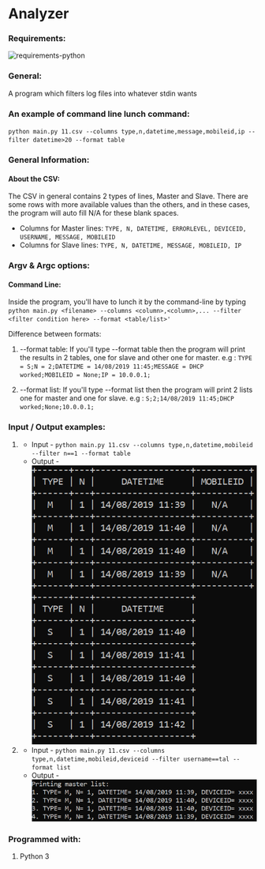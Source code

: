 # Analyzer
### Requirements:

![requirements-python](https://img.shields.io/badge/requirements-python--3.6-brightgreen.svg)

### General:
A program which filters log files into whatever stdin wants

### An example of command line lunch command:
`python main.py 11.csv --columns type,n,datetime,message,mobileid,ip --filter datetime>20 --format table`

### General Information:
#### About the CSV:
The CSV in general contains 2 types of lines, Master and Slave.
There are some rows with more available values than the others, and in these cases, the program will auto fill N/A for these blank spaces.
- Columns for Master lines:
`TYPE, N, DATETIME, ERRORLEVEL, DEVICEID, USERNAME, MESSAGE, MOBILEID`
- Columns for Slave lines:
`TYPE, N, DATETIME, MESSAGE, MOBILEID, IP ` 


### Argv & Argc options:
#### Command Line:
Inside the program, you'll have to lunch it by the command-line by typing `python main.py <filename> --columns <column>,<column>,... --filter <filter condition here> --format <table/list>'`

Difference between formats:
1. --format table:
If you'll type --format table then the program will print the results in 2 tables, one for slave and other one for master.
e.g : `TYPE = S;N = 2;DATETIME = 14/08/2019 11:45;MESSAGE = DHCP worked;MOBILEID = None;IP = 10.0.0.1;`

2. --format list:
If you'll type --format list then the program will print 2 lists one for master and one for slave.
e.g : `S;2;14/08/2019 11:45;DHCP worked;None;10.0.0.1;`

### Input / Output examples:
1. - Input - `python main.py 11.csv --columns type,n,datetime,mobileid --filter n==1 --format table`
   - Output - ![Image description](/img/output1.png)

2. - Input - `python main.py 11.csv --columns type,n,datetime,mobileid,deviceid --filter username==tal --format list`
   - Output - ![Image description](/img/output2.png)



### Programmed with:
1. Python 3
